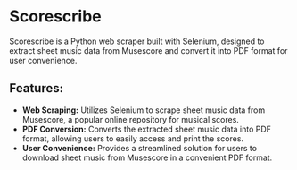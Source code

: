 # Scorescribe

Scorescribe is a Python web scraper built with Selenium, designed to extract sheet music data from Musescore and convert it into PDF format for user convenience.

## Features:
- **Web Scraping:** Utilizes Selenium to scrape sheet music data from Musescore, a popular online repository for musical scores.
- **PDF Conversion:** Converts the extracted sheet music data into PDF format, allowing users to easily access and print the scores.
- **User Convenience:** Provides a streamlined solution for users to download sheet music from Musescore in a convenient PDF format.
